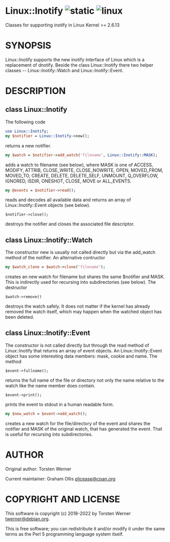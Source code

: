 # Linux::Inotify ![static](https://github.com/uperl/Linux-Inotify/workflows/static/badge.svg) ![linux](https://github.com/uperl/Linux-Inotify/workflows/linux/badge.svg)

Classes for supporting inotify in Linux Kernel >= 2.6.13

# SYNOPSIS

Linux::Inotify supports the new inotify interface of Linux which is a
replacement of dnotify. Beside the class Linux::Inotify there two helper
classes -- Linux::Inotify::Watch and Linux::Inotify::Event.

# DESCRIPTION

## class Linux::Inotify

The following code

```perl
use Linux::Inotify;
my $notifier = Linux::Inotify->new();
```

returns a new notifier.

```perl
my $watch = $notifier->add_watch('filename', Linux::Inotify::MASK);
```

adds a watch to filename (see below), where MASK is one of ACCESS, MODIFY,
ATTRIB, CLOSE\_WRITE, CLOSE\_NOWRITE, OPEN, MOVED\_FROM, MOVED\_TO, CREATE, DELETE,
DELETE\_SELF, UNMOUNT, Q\_OVERFLOW, IGNORED, ISDIR, ONESHOT, CLOSE, MOVE or
ALL\_EVENTS.

```perl
my @events = $notifier->read();
```

reads and decodes all available data and returns an array of
Linux::Inotify::Event objects (see below).

```
$notifier->close();
```

destroys the notifier and closes the associated file descriptor.

## class Linux::Inotify::Watch

The constructor new is usually not called directly but via the add\_watch method
of the notifier. An alternative contructor

```perl
my $watch_clone = $watch->clone('filename');
```

creates an new watch for filename but shares the same $notifier and MASK. This
is indirectly used for recursing into subdirectories (see below). The
destructor

```
$watch->remove()
```

destroys the watch safely. It does not matter if the kernel has already removed
the watch itself, which may happen when the watched object has been deleted.

## class Linux::Inotify::Event

The constructor is not called directly but through the read method of
Linux::Inotify that returns an array of event objects.  An
Linux::Inotify::Event object has some interesting data members: mask, cookie
and name. The method

```
$event->fullname();
```

returns the full name of the file or directory not only the name relative to
the watch like the name member does contain.

```
$event->print();
```

prints the event to stdout in a human readable form.

```perl
my $new_watch = $event->add_watch();
```

creates a new watch for the file/directory of the event and shares the notifier
and MASK of the original watch, that has generated the event. That is useful
for recursing into subdirectories.

# AUTHOR

Original author: Torsten Werner

Current maintainer: Graham Ollis <plicease@cpan.org>

# COPYRIGHT AND LICENSE

This software is copyright (c) 2018-2022 by Torsten Werner <twerner@debian.org>.

This is free software; you can redistribute it and/or modify it under
the same terms as the Perl 5 programming language system itself.
